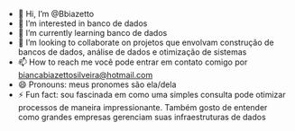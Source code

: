 - 👋 Hi, I’m @Bbiazetto
- 👀 I’m interested in banco de dados 
- 🌱 I’m currently learning banco de dados 
- 💞️ I’m looking to collaborate on projetos que envolvam construção de bancos de dados, análise de dados e otimização de sistemas
- 📫 How to reach me você pode entrar em contato comigo por biancabiazettosilveira@hotmail.com 
- 😄 Pronouns: meus pronomes são ela/dela 
- ⚡ Fun fact: sou fascinada em como uma simples consulta pode otimizar processos de maneira impressionante. Também gosto de entender como grandes empresas gerenciam suas infraestruturas de dados

<!---
Bbiazetto/Bbiazetto is a ✨ special ✨ repository because its `README.md` (this file) appears on your GitHub profile.
You can click the Preview link to take a look at your changes.
--->

